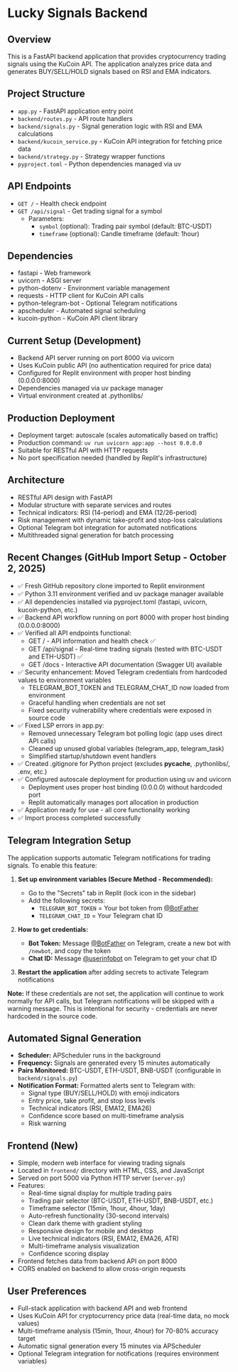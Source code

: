 # Lucky Signals Backend

## Overview
This is a FastAPI backend application that provides cryptocurrency trading signals using the KuCoin API. The application analyzes price data and generates BUY/SELL/HOLD signals based on RSI and EMA indicators.

## Project Structure
- `app.py` - FastAPI application entry point
- `backend/routes.py` - API route handlers
- `backend/signals.py` - Signal generation logic with RSI and EMA calculations
- `backend/kucoin_service.py` - KuCoin API integration for fetching price data
- `backend/strategy.py` - Strategy wrapper functions
- `pyproject.toml` - Python dependencies managed via uv

## API Endpoints
- `GET /` - Health check endpoint
- `GET /api/signal` - Get trading signal for a symbol
  - Parameters:
    - `symbol` (optional): Trading pair symbol (default: BTC-USDT)
    - `timeframe` (optional): Candle timeframe (default: 1hour)

## Dependencies
- fastapi - Web framework
- uvicorn - ASGI server  
- python-dotenv - Environment variable management
- requests - HTTP client for KuCoin API calls
- python-telegram-bot - Optional Telegram notifications
- apscheduler - Automated signal scheduling
- kucoin-python - KuCoin API client library

## Current Setup (Development)
- Backend API server running on port 8000 via uvicorn
- Uses KuCoin public API (no authentication required for price data)
- Configured for Replit environment with proper host binding (0.0.0.0:8000)
- Dependencies managed via uv package manager
- Virtual environment created at .pythonlibs/

## Production Deployment
- Deployment target: autoscale (scales automatically based on traffic)
- Production command: `uv run uvicorn app:app --host 0.0.0.0`
- Suitable for RESTful API with HTTP requests
- No port specification needed (handled by Replit's infrastructure)

## Architecture
- RESTful API design with FastAPI
- Modular structure with separate services and routes
- Technical indicators: RSI (14-period) and EMA (12/26-period)
- Risk management with dynamic take-profit and stop-loss calculations
- Optional Telegram bot integration for automated notifications
- Multithreaded signal generation for batch processing

## Recent Changes (GitHub Import Setup - October 2, 2025)
- ✅ Fresh GitHub repository clone imported to Replit environment
- ✅ Python 3.11 environment verified and uv package manager available  
- ✅ All dependencies installed via pyproject.toml (fastapi, uvicorn, kucoin-python, etc.)
- ✅ Backend API workflow running on port 8000 with proper host binding (0.0.0.0:8000)
- ✅ Verified all API endpoints functional:
  - GET / - API information and health check ✅
  - GET /api/signal - Real-time trading signals (tested with BTC-USDT and ETH-USDT) ✅
  - GET /docs - Interactive API documentation (Swagger UI) available
- ✅ Security enhancement: Moved Telegram credentials from hardcoded values to environment variables
  - TELEGRAM_BOT_TOKEN and TELEGRAM_CHAT_ID now loaded from environment
  - Graceful handling when credentials are not set
  - Fixed security vulnerability where credentials were exposed in source code
- ✅ Fixed LSP errors in app.py:
  - Removed unnecessary Telegram bot polling logic (app uses direct API calls)
  - Cleaned up unused global variables (telegram_app, telegram_task)
  - Simplified startup/shutdown event handlers
- ✅ Created .gitignore for Python project (excludes __pycache__, .pythonlibs/, .env, etc.)
- ✅ Configured autoscale deployment for production using uv and uvicorn
  - Deployment uses proper host binding (0.0.0.0) without hardcoded port
  - Replit automatically manages port allocation in production
- ✅ Application ready for use - all core functionality working
- ✅ Import process completed successfully

## Telegram Integration Setup

The application supports automatic Telegram notifications for trading signals. To enable this feature:

1. **Set up environment variables (Secure Method - Recommended):**
   - Go to the "Secrets" tab in Replit (lock icon in the sidebar)
   - Add the following secrets:
     - `TELEGRAM_BOT_TOKEN` = Your bot token from [@BotFather](https://t.me/BotFather)
     - `TELEGRAM_CHAT_ID` = Your Telegram chat ID
   
2. **How to get credentials:**
   - **Bot Token:** Message [@BotFather](https://t.me/BotFather) on Telegram, create a new bot with `/newbot`, and copy the token
   - **Chat ID:** Message [@userinfobot](https://t.me/userinfobot) on Telegram to get your chat ID

3. **Restart the application** after adding secrets to activate Telegram notifications

**Note:** If these credentials are not set, the application will continue to work normally for API calls, but Telegram notifications will be skipped with a warning message. This is intentional for security - credentials are never hardcoded in the source code.

## Automated Signal Generation

- **Scheduler:** APScheduler runs in the background
- **Frequency:** Signals are generated every 15 minutes automatically
- **Pairs Monitored:** BTC-USDT, ETH-USDT, BNB-USDT (configurable in `backend/signals.py`)
- **Notification Format:** Formatted alerts sent to Telegram with:
  - Signal type (BUY/SELL/HOLD) with emoji indicators
  - Entry price, take profit, and stop loss levels
  - Technical indicators (RSI, EMA12, EMA26)
  - Confidence score based on multi-timeframe analysis
  - Risk warning

## Frontend (New)
- Simple, modern web interface for viewing trading signals
- Located in `frontend/` directory with HTML, CSS, and JavaScript
- Served on port 5000 via Python HTTP server (`server.py`)
- Features:
  - Real-time signal display for multiple trading pairs
  - Trading pair selector (BTC-USDT, ETH-USDT, BNB-USDT, etc.)
  - Timeframe selector (15min, 1hour, 4hour, 1day)
  - Auto-refresh functionality (30-second intervals)
  - Clean dark theme with gradient styling
  - Responsive design for mobile and desktop
  - Live technical indicators (RSI, EMA12, EMA26, ATR)
  - Multi-timeframe analysis visualization
  - Confidence scoring display
- Frontend fetches data from backend API on port 8000
- CORS enabled on backend to allow cross-origin requests

## User Preferences
- Full-stack application with backend API and web frontend
- Uses KuCoin API for cryptocurrency price data (real-time data, no mock values)
- Multi-timeframe analysis (15min, 1hour, 4hour) for 70-80% accuracy target
- Automatic signal generation every 15 minutes via APScheduler
- Optional Telegram integration for notifications (requires environment variables)